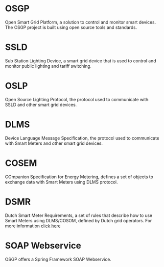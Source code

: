 # OSGP
Open Smart Grid Platform, a solution to control and monitor smart devices. The OSGP project is built using open source tools and standards.

# SSLD
Sub Station Lighting Device, a smart grid device that is used to control and monitor public lighting and tariff switching.

# OSLP
Open Source Lighting Protocol, the protocol used to communicate with SSLD and other smart grid devices.

# DLMS
Device Language Message Specification, the protocol used to communicate with Smart Meters and other smart grid devices.

# COSEM
COmpanion Specification for Energy Metering, defines a set of objects to exchange data with Smart Meters using DLMS protocol.

# DSMR
Dutch Smart Meter Requirements, a set of rules that describe how to use Smart Meters using DLMS/COSOM, defined by Dutch grid operators. For more information [click here](http://www.netbeheernederland.nl/themas/dossier/documenten/?pageindex=7)

# SOAP Webservice
OSGP offers a Spring Framework SOAP Webservice.